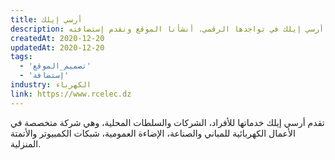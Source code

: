 ```yaml
---
title: أرسي إيلك
description: تعاونت يونيفارواب مع أرسي إيلك في تواجدها الرقمي. أنشأنا الموقع ونقدم إستضافته.
createdAt: 2020-12-20
updatedAt: 2020-12-20
tags:
  - 'تصميم_الموقع'
  - 'إستضافة'
industry: الكهرباء
link: https://www.rcelec.dz
---
```


تقدم أرسي إيلك خدماتها للأفراد، الشركات والسلطات المحلية، وهي شركة متخصصة في الأعمال الكهربائية للمباني والصناعة، الإضاءة العمومية، شبكات الكمبيوتر والأتمتة المنزلية.
